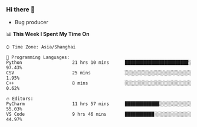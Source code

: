 ### Hi there 👋
* Bug producer
<!--START_SECTION:waka-->
📊 **This Week I Spent My Time On** 

```text
⌚︎ Time Zone: Asia/Shanghai

💬 Programming Languages: 
Python                   21 hrs 10 mins      ████████████████████████░   97.43% 
CSV                      25 mins             ░░░░░░░░░░░░░░░░░░░░░░░░░   1.95% 
C++                      8 mins              ░░░░░░░░░░░░░░░░░░░░░░░░░   0.62%

🔥 Editors: 
PyCharm                  11 hrs 57 mins      █████████████░░░░░░░░░░░░   55.03% 
VS Code                  9 hrs 46 mins       ███████████░░░░░░░░░░░░░░   44.97%

```


<!--END_SECTION:waka-->
